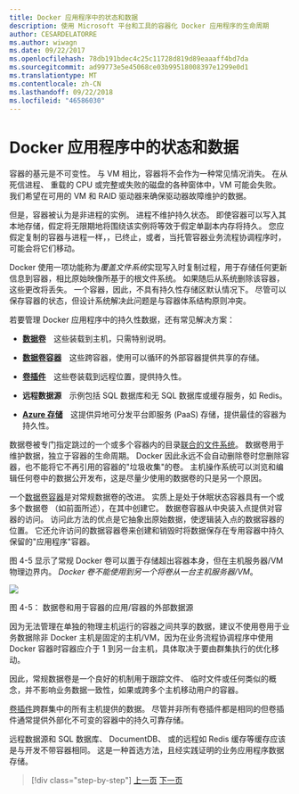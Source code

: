 ```yaml
---
title: Docker 应用程序中的状态和数据
description: 使用 Microsoft 平台和工具的容器化 Docker 应用程序的生命周期
author: CESARDELATORRE
ms.author: wiwagn
ms.date: 09/22/2017
ms.openlocfilehash: 78db191bdec4c25c11728d819d89eaaaff4bd7da
ms.sourcegitcommit: ad99773e5e45068ce03b99518008397e1299e0d1
ms.translationtype: MT
ms.contentlocale: zh-CN
ms.lasthandoff: 09/22/2018
ms.locfileid: "46586030"
---
```

# <a name="state-and-data-in-docker-applications"></a>Docker 应用程序中的状态和数据

容器的基元是不可变性。 与 VM 相比，容器将不会作为一种常见情况消失。 在从死信进程、 重载的 CPU 或完整或失败的磁盘的各种窗体中，VM 可能会失败。 我们希望在可用的 VM 和 RAID 驱动器来确保驱动器故障维护的数据。

但是，容器被认为是非进程的实例。 进程不维护持久状态。 即使容器可以写入其本地存储，假定将无限期地将围绕该实例将等效于假定单副本内存将持久。 您应假定复制的容器与进程一样，，已终止，或者，当托管容器业务流程协调程序时，可能会将它们移动。

Docker 使用一项功能称为*覆盖文件系统*实现写入时复制过程，用于存储任何更新信息到容器，相比原始映像所基于的根文件系统。 如果随后从系统删除该容器，这些更改将丢失。 一个容器，因此，不具有持久性存储区默认情况下。 尽管可以保存容器的状态，但设计系统解决此问题是与容器体系结构原则冲突。

若要管理 Docker 应用程序中的持久性数据，还有常见解决方案：

-   [**数据卷**](https://docs.docker.com/engine/tutorials/dockervolumes/) 这些装载到主机，只需特别说明。

-   [**数据卷容器**](https://docs.docker.com/engine/tutorials/dockervolumes/#/creating-and-mounting-a-data-volume-container) 这些跨容器，使用可以循环的外部容器提供共享的存储。

-   [**卷插件**](https://docs.docker.com/engine/tutorials/dockervolumes/#/mount-a-shared-storage-volume-as-a-data-volume) 这些卷装载到远程位置，提供持久性。

-   **远程数据源** 示例包括 SQL 数据库和无 SQL 数据库或缓存服务，如 Redis。

-   [**Azure 存储**](https://docs.microsoft.com/azure/storage/) 这提供异地可分发平台即服务 (PaaS) 存储，提供最佳的容器为持久性。

数据卷被专门指定跳过的一个或多个容器内的目录[联合的文件系统](https://docs.docker.com/glossary/?term=Union%20file%20system)。 数据卷用于维护数据，独立于容器的生命周期。 Docker 因此永远不会自动删除卷时您删除容器，也不能将它不再引用的容器的"垃圾收集"的卷。 主机操作系统可以浏览和编辑任何卷中的数据公开发布，这是尽量少使用的数据卷的只是另一个原因。

一个[数据卷容器](https://docs.docker.com/glossary/?term=volume)是对常规数据卷的改进。 实质上是处于休眠状态容器具有一个或多个数据卷 （如前面所述），在其中创建它。 数据卷容器从中央装入点提供对容器的访问。 访问此方法的优点是它抽象出原始数据，使逻辑装入点的数据容器的位置。 它还允许访问的数据容器卷来创建和销毁时将数据保存在专用容器中持久保留的"应用程序"容器。

图 4-5 显示了常规 Docker 卷可以置于存储超出容器本身，但在主机服务器/VM 物理边界内。 *Docker 卷不能使用到另一个将卷从一台主机服务器/VM*。

![](./media/image5.png)

图 4-5： 数据卷和用于容器的应用/容器的外部数据源

因为无法管理在单独的物理主机运行的容器之间共享的数据，建议不使用卷用于业务数据除非 Docker 主机是固定的主机/VM，因为在业务流程协调程序中使用 Docker 容器时容器应介于 1 到另一台主机，具体取决于要由群集执行的优化移动。

因此，常规数据卷是一个良好的机制用于跟踪文件、 临时文件或任何类似的概念，并不影响业务数据一致性，如果或跨多个主机移动用户的容器。

[卷插件](https://docs.docker.com/engine/extend/plugins_volume/)跨群集中的所有主机提供的数据。 尽管并非所有卷插件都是相同的但卷插件通常提供外部化不可变的容器中的持久可靠存储。

远程数据源和 SQL 数据库、 DocumentDB、 或的远程如 Redis 缓存等缓存应该是与开发不带容器相同。 这是一种首选方法，且经实践证明的业务应用程序数据存储。


>[!div class="step-by-step"]
[上一页](monolithic-applications.md)
[下一页](soa-applications.md)
